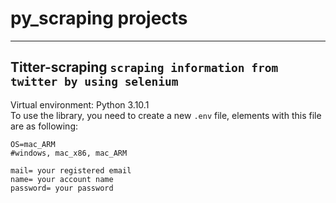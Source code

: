 # py_scraping projects
---
## Titter-scraping `scraping information from twitter by using selenium`
Virtual environment: Python 3.10.1  
To use the library, you need to create a new `.env` file, elements with this file are as following:
```
OS=mac_ARM
#windows, mac_x86, mac_ARM

mail= your registered email
name= your account name
password= your password
```